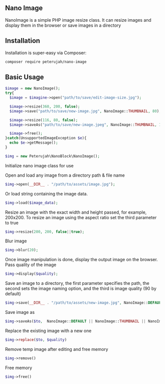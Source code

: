 ## Nano Image

NanoImage is a simple PHP image resize class. It can resize images and display them in the browser or save images in a directory

## Installation

Installation is super-easy via Composer:
```md
composer require peterujah/nano-image
```

## Basic Usage

```php
$image = new NanoImage();
try{
  $image = $imagine->open("path/to/save/edit-image-size.jpg");

  $image->resize(360, 200, false);
  $image->save("path/to/save/new-image.jpg", NanoImage::THUMBNAIL, 80);

  $image->resize(116, 80, false);
  $image->saveAs("path/to/save/new-image.jpeg", NanoImage::THUMBNAIL, 100, NanoImage::JPEG);

  $image->free();
}catch(UnsupportedImageException $e){
  echo $e->getMessage();
}
```

```php
$img = new Peterujah\NanoBlock\NanoImage();
```
Initialize nano image class for use


Open and load any image from a directory path & file name

```php
$img->open(__DIR__ . "/path/to/assets/image.jpg");
```
Or load string containing the image data.

```php
$img->load($image_data);
```

Resize an image with the exact width and height passed, for example, 200x200. To resize an image using the aspect ratio set the third parameter to true

```php
$img->resize(200, 200, false||true);
```

Blur image 
```php
$img->blur(20);
```

Once image manipulation is done, display the output image on the browser. Pass quality of the image

```php
$img->display($quality);
```

Save an image to a directory, the first parameter specifies the path, the second sets the image naming option, and the third is image quality (90 by default)
```php
$img->save(__DIR__ . "/path/to/assets/new-image.jpg", NanoImage::DEFAULT, $quality);
```

Save image as

```php
$img->saveAs($to,  NanoImage::DEFAULT || NanoImage::THUMBNAIL || NanoImage::TIMESTAMP, $quality, self::JPEG)
```

Replace the existing image with a new one

```php
$img->replace($to, $quality)
```

Remove temp image after editing and free memory

```php
$img->remove()
```

Free memory

```php
$img->free()
```
